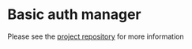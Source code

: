 # Basic auth manager

Please see the [project repository](https://github.com/vert-x/mod-auth-mgr) for more information





